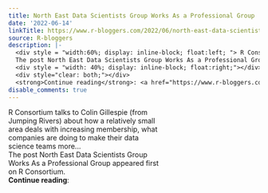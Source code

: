 ```yaml
---
title: North East Data Scientists Group Works As a Professional Group
date: '2022-06-14'
linkTitle: https://www.r-bloggers.com/2022/06/north-east-data-scientists-group-works-as-a-professional-group/
source: R-bloggers
description: |-
  <div style = "width:60%; display: inline-block; float:left; "> R Consortium talks to Colin Gillespie (from Jumping Rivers) about how a relatively small area deals with increasing membership, what companies are doing to make their data science teams more...<br />
  The post North East Data Scientists Group Works As a Professional Group appeared first on R Consortium.</div>
  <div style = "width: 40%; display: inline-block; float:right;"></div>
  <div style="clear: both;"></div>
  <strong>Continue reading</strong>: <a href="https://www.r-bloggers.com/2022/06/north-east-data-scientists-group-works-as-a-prof ...
disable_comments: true
---
```

<div style = "width:60%; display: inline-block; float:left; "> R Consortium talks to Colin Gillespie (from Jumping Rivers) about how a relatively small area deals with increasing membership, what companies are doing to make their data science teams more...<br />
The post North East Data Scientists Group Works As a Professional Group appeared first on R Consortium.</div>
<div style = "width: 40%; display: inline-block; float:right;"></div>
<div style="clear: both;"></div>
<strong>Continue reading</strong>: <a href="https://www.r-bloggers.com/2022/06/north-east-data-scientists-group-works-as-a-prof ...